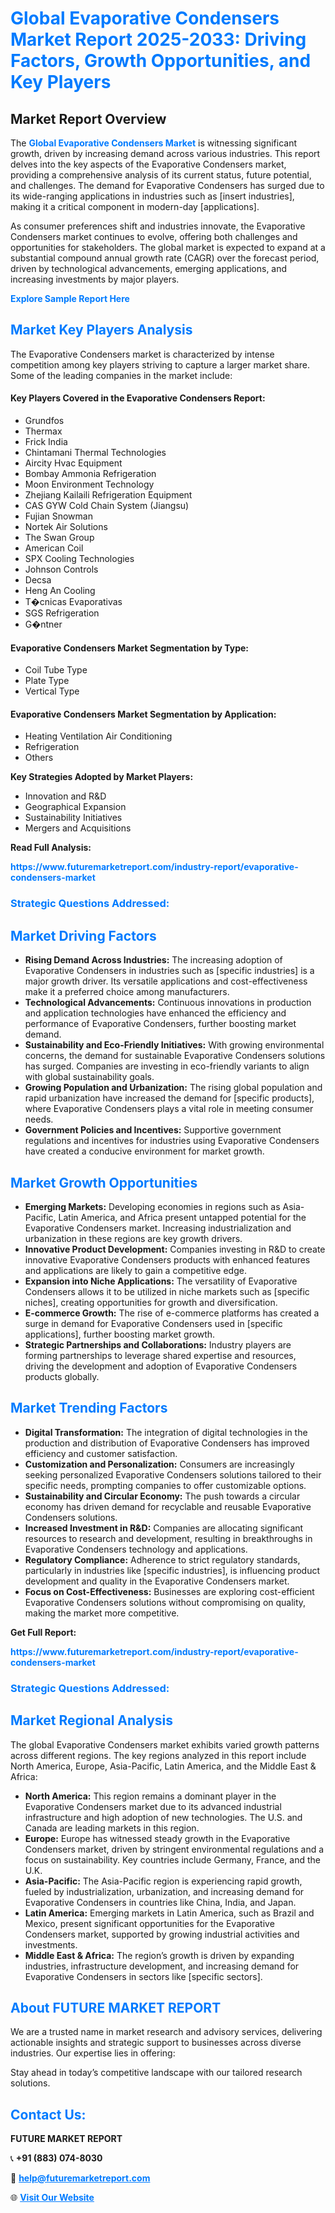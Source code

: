 <h1 style="color: #007BFF;">Global Evaporative Condensers Market Report 2025-2033: Driving Factors, Growth Opportunities, and Key Players</h1>

<section id="overview">
<h2>Market Report Overview</h2>
<p>The <a href="https://www.futuremarketreport.com/industry-report/evaporative-condensers-market" style="color: #007BFF; text-decoration: none;"><strong>Global Evaporative Condensers Market</strong></a> is witnessing significant growth, driven by increasing demand across various industries. This report delves into the key aspects of the Evaporative Condensers market, providing a comprehensive analysis of its current status, future potential, and challenges. The demand for Evaporative Condensers has surged due to its wide-ranging applications in industries such as [insert industries], making it a critical component in modern-day [applications].</p>
<p>As consumer preferences shift and industries innovate, the Evaporative Condensers market continues to evolve, offering both challenges and opportunities for stakeholders. The global market is expected to expand at a substantial compound annual growth rate (CAGR) over the forecast period, driven by technological advancements, emerging applications, and increasing investments by major players.</p>
</section>

<section id="overview">
<p><a href="https://www.futuremarketreport.com/request-sample/reportId=52286" style="color: #007BFF; text-decoration: none;"><strong>Explore Sample Report Here</strong></a></p>
</section>

<section id="key-players">
<h2 style="color: #007BFF;">Market Key Players Analysis</h2>
<p>The Evaporative Condensers market is characterized by intense competition among key players striving to capture a larger market share. Some of the leading companies in the market include:</p>
<h4>Key Players Covered in the Evaporative Condensers Report:</h4>
<ul><li>Grundfos</li><li>Thermax</li><li>Frick India</li><li>Chintamani Thermal Technologies</li><li>Aircity Hvac Equipment</li><li>Bombay Ammonia Refrigeration</li><li>Moon Environment Technology</li><li>Zhejiang Kailaili Refrigeration Equipment</li><li>CAS GYW Cold Chain System (Jiangsu)</li><li>Fujian Snowman</li><li>Nortek Air Solutions</li><li>The Swan Group</li><li>American Coil</li><li>SPX Cooling Technologies</li><li>Johnson Controls</li><li>Decsa</li><li>Heng An Cooling</li><li>T�cnicas Evaporativas</li><li>SGS Refrigeration</li><li>G�ntner</li></ul>
<h4>Evaporative Condensers Market Segmentation by Type:</h4>
<ul><li>Coil Tube Type</li><li>Plate Type</li><li>Vertical Type</li></ul>

<h4>Evaporative Condensers Market Segmentation by Application:</h4>
<ul><li>Heating Ventilation Air Conditioning</li><li>Refrigeration</li><li>Others</li></ul>
<p><strong>Key Strategies Adopted by Market Players:</strong></p>
<ul>
<li>Innovation and R&D</li>
<li>Geographical Expansion</li>
<li>Sustainability Initiatives</li>
<li>Mergers and Acquisitions</li>
</ul>
</section>

<section>
<p><strong>Read Full Analysis: </strong></p><a href="https://www.futuremarketreport.com/industry-report/evaporative-condensers-market" style="color: #007BFF; text-decoration: none;"><strong>https://www.futuremarketreport.com/industry-report/evaporative-condensers-market</strong></a>
<h3 style="color: #007BFF;">Strategic Questions Addressed:</h3>
</section>

<section id="driving-factors">
<h2 style="color: #007BFF;">Market Driving Factors</h2>
<ul>
<li><strong>Rising Demand Across Industries:</strong> The increasing adoption of Evaporative Condensers in industries such as [specific industries] is a major growth driver. Its versatile applications and cost-effectiveness make it a preferred choice among manufacturers.</li>
<li><strong>Technological Advancements:</strong> Continuous innovations in production and application technologies have enhanced the efficiency and performance of Evaporative Condensers, further boosting market demand.</li>
<li><strong>Sustainability and Eco-Friendly Initiatives:</strong> With growing environmental concerns, the demand for sustainable Evaporative Condensers solutions has surged. Companies are investing in eco-friendly variants to align with global sustainability goals.</li>
<li><strong>Growing Population and Urbanization:</strong> The rising global population and rapid urbanization have increased the demand for [specific products], where Evaporative Condensers plays a vital role in meeting consumer needs.</li>
<li><strong>Government Policies and Incentives:</strong> Supportive government regulations and incentives for industries using Evaporative Condensers have created a conducive environment for market growth.</li>
</ul>
</section>

<section id="growth-opportunities">
<h2 style="color: #007BFF;">Market Growth Opportunities</h2>
<ul>
<li><strong>Emerging Markets:</strong> Developing economies in regions such as Asia-Pacific, Latin America, and Africa present untapped potential for the Evaporative Condensers market. Increasing industrialization and urbanization in these regions are key growth drivers.</li>
<li><strong>Innovative Product Development:</strong> Companies investing in R&D to create innovative Evaporative Condensers products with enhanced features and applications are likely to gain a competitive edge.</li>
<li><strong>Expansion into Niche Applications:</strong> The versatility of Evaporative Condensers allows it to be utilized in niche markets such as [specific niches], creating opportunities for growth and diversification.</li>
<li><strong>E-commerce Growth:</strong> The rise of e-commerce platforms has created a surge in demand for Evaporative Condensers used in [specific applications], further boosting market growth.</li>
<li><strong>Strategic Partnerships and Collaborations:</strong> Industry players are forming partnerships to leverage shared expertise and resources, driving the development and adoption of Evaporative Condensers products globally.</li>
</ul>
</section>

<section id="trending-factors">
<h2 style="color: #007BFF;">Market Trending Factors</h2>
<ul>
<li><strong>Digital Transformation:</strong> The integration of digital technologies in the production and distribution of Evaporative Condensers has improved efficiency and customer satisfaction.</li>
<li><strong>Customization and Personalization:</strong> Consumers are increasingly seeking personalized Evaporative Condensers solutions tailored to their specific needs, prompting companies to offer customizable options.</li>
<li><strong>Sustainability and Circular Economy:</strong> The push towards a circular economy has driven demand for recyclable and reusable Evaporative Condensers solutions.</li>
<li><strong>Increased Investment in R&D:</strong> Companies are allocating significant resources to research and development, resulting in breakthroughs in Evaporative Condensers technology and applications.</li>
<li><strong>Regulatory Compliance:</strong> Adherence to strict regulatory standards, particularly in industries like [specific industries], is influencing product development and quality in the Evaporative Condensers market.</li>
<li><strong>Focus on Cost-Effectiveness:</strong> Businesses are exploring cost-efficient Evaporative Condensers solutions without compromising on quality, making the market more competitive.</li>
</ul>
</section>

<section>
<p><strong>Get Full Report: </strong></p><a href="https://www.futuremarketreport.com/industry-report/evaporative-condensers-market" style="color: #007BFF; text-decoration: none;"><strong>https://www.futuremarketreport.com/industry-report/evaporative-condensers-market</strong></a>
<h3 style="color: #007BFF;">Strategic Questions Addressed:</h3>
</section>


<section id="regional-analysis">
<h2 style="color: #007BFF;">Market Regional Analysis</h2>
<p>The global Evaporative Condensers market exhibits varied growth patterns across different regions. The key regions analyzed in this report include North America, Europe, Asia-Pacific, Latin America, and the Middle East & Africa:</p>
<ul>
<li><strong>North America:</strong> This region remains a dominant player in the Evaporative Condensers market due to its advanced industrial infrastructure and high adoption of new technologies. The U.S. and Canada are leading markets in this region.</li>
<li><strong>Europe:</strong> Europe has witnessed steady growth in the Evaporative Condensers market, driven by stringent environmental regulations and a focus on sustainability. Key countries include Germany, France, and the U.K.</li>
<li><strong>Asia-Pacific:</strong> The Asia-Pacific region is experiencing rapid growth, fueled by industrialization, urbanization, and increasing demand for Evaporative Condensers in countries like China, India, and Japan.</li>
<li><strong>Latin America:</strong> Emerging markets in Latin America, such as Brazil and Mexico, present significant opportunities for the Evaporative Condensers market, supported by growing industrial activities and investments.</li>
<li><strong>Middle East & Africa:</strong> The region’s growth is driven by expanding industries, infrastructure development, and increasing demand for Evaporative Condensers in sectors like [specific sectors].</li>
</ul>
</section>

<footer>
<h2 style="color: #007BFF;">About FUTURE MARKET REPORT</h2>
<p>We are a trusted name in market research and advisory services, delivering actionable insights and strategic support to businesses across diverse industries. Our expertise lies in offering:</p>

<p>Stay ahead in today’s competitive landscape with our tailored research solutions.</p>

<h2 style="color: #007BFF;">Contact Us:</h2>
<p><strong>FUTURE MARKET REPORT</strong></p>
<p>📞 <strong>+91 (883) 074-8030</strong></p>
<p>📧 <strong><a href="mailto:help@futuremarketreport.com" style="color: #007BFF;">help@futuremarketreport.com</a></strong></p>
<p>🌐 <strong><a href="https://www.futuremarketreport.com/" style="color: #007BFF;">Visit Our Website</a></strong></p>
</footer>